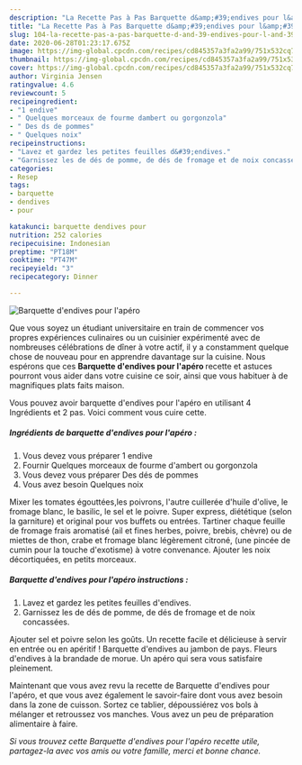 ```yaml
---
description: "La Recette Pas à Pas Barquette d&amp;#39;endives pour l&amp;#39;apéro"
title: "La Recette Pas à Pas Barquette d&amp;#39;endives pour l&amp;#39;apéro"
slug: 104-la-recette-pas-a-pas-barquette-d-and-39-endives-pour-l-and-39-apero
date: 2020-06-28T01:23:17.675Z
image: https://img-global.cpcdn.com/recipes/cd845357a3fa2a99/751x532cq70/barquette-dendives-pour-lapero-photo-principale-de-la-recette.jpg
thumbnail: https://img-global.cpcdn.com/recipes/cd845357a3fa2a99/751x532cq70/barquette-dendives-pour-lapero-photo-principale-de-la-recette.jpg
cover: https://img-global.cpcdn.com/recipes/cd845357a3fa2a99/751x532cq70/barquette-dendives-pour-lapero-photo-principale-de-la-recette.jpg
author: Virginia Jensen
ratingvalue: 4.6
reviewcount: 5
recipeingredient:
- "1 endive"
- " Quelques morceaux de fourme dambert ou gorgonzola"
- " Des ds de pommes"
- " Quelques noix"
recipeinstructions:
- "Lavez et gardez les petites feuilles d&#39;endives."
- "Garnissez les de dés de pomme, de dés de fromage et de noix concassées."
categories:
- Resep
tags:
- barquette
- dendives
- pour

katakunci: barquette dendives pour 
nutrition: 252 calories
recipecuisine: Indonesian
preptime: "PT18M"
cooktime: "PT47M"
recipeyield: "3"
recipecategory: Dinner

---
```



![Barquette d&#39;endives pour l&#39;apéro](https://img-global.cpcdn.com/recipes/cd845357a3fa2a99/751x532cq70/barquette-dendives-pour-lapero-photo-principale-de-la-recette.jpg)

Que vous soyez un étudiant universitaire en train de commencer vos propres expériences culinaires ou un cuisinier expérimenté avec de nombreuses célébrations de dîner à votre actif, il y a constamment quelque chose de nouveau pour en apprendre davantage sur la cuisine. Nous espérons que ces <strong> Barquette d&#39;endives pour l&#39;apéro </strong> recette et astuces pourront vous aider dans votre cuisine ce soir, ainsi que vous habituer à de magnifiques plats faits maison.

<!--inarticleads1-->

Vous pouvez avoir barquette d&#39;endives pour l&#39;apéro en utilisant 4 Ingrédients et 2 pas. Voici comment vous cuire cette.

##### Ingrédients de barquette d&#39;endives pour l&#39;apéro :

1. Vous devez vous préparer 1 endive
1. Fournir  Quelques morceaux de fourme d&#39;ambert ou gorgonzola
1. Vous devez vous préparer  Des dés de pommes
1. Vous avez besoin  Quelques noix


Mixer les tomates égouttées,les poivrons, l&#39;autre cuillerée d&#39;huile d&#39;olive, le fromage blanc, le basilic, le sel et le poivre. Super express, diététique (selon la garniture) et original pour vos buffets ou entrées. Tartiner chaque feuille de fromage frais aromatisé (ail et fines herbes, poivre, brebis, chèvre) ou de miettes de thon, crabe et fromage blanc légèrement citroné, (une pincée de cumin pour la touche d&#39;exotisme) à votre convenance. Ajouter les noix décortiquées, en petits morceaux. 

<!--inarticleads2-->

##### Barquette d&#39;endives pour l&#39;apéro instructions :

1. Lavez et gardez les petites feuilles d&#39;endives.
1. Garnissez les de dés de pomme, de dés de fromage et de noix concassées.


Ajouter sel et poivre selon les goûts. Un recette facile et délicieuse à servir en entrée ou en apéritif ! Barquette d&#39;endives au jambon de pays. Fleurs d&#39;endives à la brandade de morue. Un apéro qui sera vous satisfaire pleinement. 

<!--inarticleads1-->

<p>
Maintenant que vous avez revu la recette de Barquette d&#39;endives pour l&#39;apéro, et que vous avez également le savoir-faire dont vous avez besoin dans la zone de cuisson. Sortez ce tablier, dépoussiérez vos bols à mélanger et retroussez vos manches. Vous avez un peu de préparation alimentaire à faire.
</p>

<p>
<i>Si vous trouvez cette Barquette d&#39;endives pour l&#39;apéro recette utile, partagez-la avec vos amis ou votre famille, merci et bonne chance.</i>
</p>
